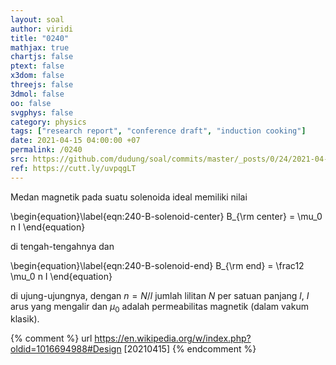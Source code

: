 ```yaml
---
layout: soal
author: viridi
title: "0240"
mathjax: true
chartjs: false
ptext: false
x3dom: false
threejs: false
3dmol: false
oo: false
svgphys: false
category: physics
tags: ["research report", "conference draft", "induction cooking"]
date: 2021-04-15 04:00:00 +07
permalink: /0240
src: https://github.com/dudung/soal/commits/master/_posts/0/24/2021-04-15-induction-cooking-0.md
ref: https://cutt.ly/uvpqgLT
---
```

Medan magnetik pada suatu solenoida ideal memiliki nilai

\begin{equation}\label{eqn:240-B-solenoid-center}
B_{\rm center} = \mu_0 n I
\end{equation}

di tengah-tengahnya dan

\begin{equation}\label{eqn:240-B-solenoid-end}
B_{\rm end} = \frac12 \mu_0 n I
\end{equation}

di ujung-ujungnya, dengan $n = N/l$ jumlah lilitan $N$ per satuan panjang $l$, $I$ arus yang mengalir dan $\mu_0$ adalah permeabilitas magnetik (dalam vakum klasik).

{% comment %}
url https://en.wikipedia.org/w/index.php?oldid=1016694988#Design [20210415]
{% endcomment %}
